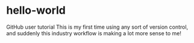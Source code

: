 # hello-world
GitHub user tutorial
This is my first time using any sort of version control, and suddenly this industry workflow is making a lot more sense to me!
